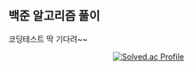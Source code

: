 ## 백준 알고리즘 풀이
코딩테스트 딱 기다려~~

<div style="text-align: center">

[![Solved.ac Profile](http://mazassumnida.wtf/api/v2/generate_badge?boj=백준아이디)](https://solved.ac/hj3175791/)

</div>
